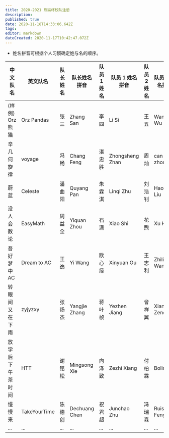 ```yaml
---
title: 2020-2021 熊猫杯校队注册
description: 
published: true
date: 2020-11-18T14:33:06.642Z
tags: 
editor: markdown
dateCreated: 2020-11-17T10:42:47.072Z
---
```



* 姓名拼音可根据个人习惯确定姓与名的顺序。

| 中文队名 | 英文队名 | 队长姓名 | 队长姓名拼音 | 队员 1 姓名 | 队员 1 姓名拼音 | 队员 2 姓名 | 队员 2 姓名拼音 |
|-|-|-|-|-|-|-|-|
| (样例) Orz 熊猫 | Orz Pandas | 张三 | Zhang San | 李四 | Li Si | 王五 | Wang Wu |
| 辛几何旋律 | voyage | 冯畅 | Chang Feng | 湛忠胜 | Zhongsheng Zhan | 周灿 | can zhou |
| 蔚蓝 | Celeste | 潘曲阳 | Quyang Pan | 朱霖淇 | Linqi Zhu | 刘浩钊 | Haozhao Liu |
| 没人会数论 | EasyMath | 周益全 | Yiquan Zhou | 石潇 | Xiao Shi | 花煦 | Xu Hua |
| 吾好梦中AC | Dream to AC | 王逸 | Yi Wang | 欧心缘 | Xinyuan Ou | 王志利 | Zhili Wang |
| 转眼间又在下雨 | zyjyzxy | 张炀杰 | Yangjie Zhang | 蒋叶桢 | Yezhen Jiang| 曾祥翼 | Xiangyi Zeng |
| 放学后下午茶时间 | HTT | 谢铭松 | Mingsong Xie | 向泽致 | Zezhi Xiang | 付柏霖 | Bolin Fu |
| 慢慢来 | TakeYourTime | 陈德创 | Dechuang Chen | 祝君超 | Junchao Zhu | 冯瑞森 | Ruisen Feng |
| ... | ... | ... | ... | ... | ... | ... | ... |